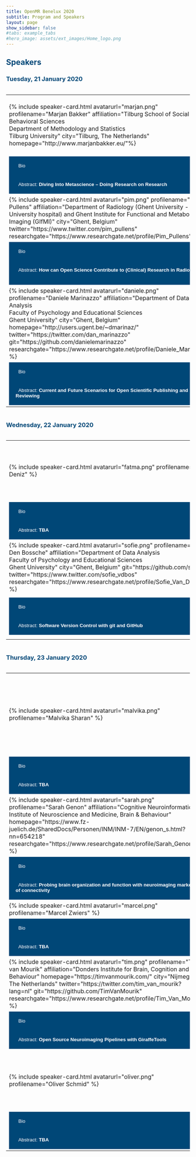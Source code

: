 ```yaml
---
title: OpenMR Benelux 2020
subtitle: Program and Speakers
layout: page
show_sidebar: false
#tabs: example_tabs
#hero_image: assets/ext_images/Home_logo.png
---
```


<!--- ## Information about the confirmed speakers -->

<html>
<head>
<style>
.accordion:after {
  content: '\002B'; /* Unicode character for "plus" sign (+) */
  font-size: 13px;
  color: #ffffff;
  float: right;
  margin-left: 5px;
}
.active:after {
  content: "\2212"; /* Unicode character for "minus" sign (-) */
  font-size: 13px;
  color: #ffffff;
  float: right;
  margin-left: 5px;
}
/* Style the buttons that are used to open and close the accordion panel */
.accordion {
  background-color: #004777;
  color: #ffffff;
  cursor: pointer;
  padding: 18px;
  width: 100%;
  text-align: left;
  border: none;
  outline: none;
  transition: 0.4s;
}
/* Add a background color to the button if it is clicked on (add the .active class with JS), and when you move the mouse over it (hover) */
.active, .accordion:hover {
  background-color: #004777;
}
/* Style the accordion panel. Note: hidden by default */
.panel {
  padding: 0 18px;
  background-color: #ffffff;
  display: none;
  overflow: hidden;
}
</style>
</head>
<body>
  
<h2 style="color:#004777"> Speakers </h2>
<h3 style="color:#004777"> Tuesday, 21 January 2020 </h3>

<div style="overflow-x:auto;">
  
<table border="0" cellpadding="0 15px 0 15px;">
<tr>
<td width="500px" align="left" valign="center">
<a name="marjan"></a>
{% include speaker-card.html
  avatarurl="marjan.png"
  profilename="Marjan Bakker"
  affiliation="Tilburg School of Social and Behavioral Sciences <br>Department of Methodology and Statistics <br>Tilburg University"
  city="Tilburg, The Netherlands"
  homepage="http://www.marjanbakker.eu/"%}
</td>
<td width="500px" align="left" valign="center">
<a name="cassandra"></a>
{% include speaker-card.html
  avatarurl="cass.png"
  profilename="Cassandra Gould van Praag"
  affiliation="Psychopharmacology and Emotion Research Laboratory <br>Department of Psychiatry <br>University of Oxford"
  city="Oxford, UK"
  homepage="https://www.psych.ox.ac.uk/team/cassandra-gould-van-praag"
  git="https://github.com/cassgvp"
  twitter="https://twitter.com/cassgvp" %}
</td>
</tr>
<tr>
<td width="500px">
<button class="accordion"><i class="fas fa-id-card" style="position: relative; top: -5px; text-indent: 0px; vertical-align: middle; color:white"></i>&nbsp;&nbsp;Bio</button>
<div class="panel">
  <p align="justify" style="font-family: arial;"><br>Marjan Bakker is an assistant professor at the Methods and Statistics department at Tilburg University. She is part of the Meta-Research Center in Tilburg at which they study the scientific system in psychology; in general to find its flaws and empirically test potential solutions. She wants to improve science by investigating problems and possible solutions. Her interests consist of reporting errors, the use of questionable research practices, statistical power, outliers in data, publication bias, and preregistration. Currently, she is mainly working on some larger projects on preregistration and on a project to replicate Mahoney’s seminal study on publication bias (for which she got an NWO replication grant).</p>
</div>
<button class="accordion"><i class="far fa-comments" style="position: relative; top: -5px; text-indent: 0px; vertical-align: middle; color:white"></i>&nbsp;&nbsp;Abstract: <b>Diving Into Metascience – Doing Research on Research</b></button>
<div class="panel">
  <p align="justify" style="font-family: arial;"><br>TBA</p>
</div>
</td>
<td width="500px">
<button class="accordion"><i class="fas fa-id-card" style="position: relative; top: -5px; text-indent: 0px; vertical-align: middle; color:white"></i>&nbsp;&nbsp;Bio</button>
<div class="panel">
  <p align="justify" style="font-family: arial;"><br>Cass is a postdoctoral researcher at the University of Oxford Department of Psychiatry. She provides support for (f)MRI experimental design and analysis in the investigation of treatments for mood disorders. In this role she has to stay up to speed with the leading edge of analytic tools, and is constantly on the lookout for tips, tricks and techniques to make this research quicker, slicker, and more effective. This goes hand-in-hand with making the research more transparent and reproducible, and freely sharing the outputs of our labour. She is a contributor to <a href="https://the-turing-way.netlify.com/introduction/introduction">The Turing Way</a> and works with the <a href="https://www.win.ox.ac.uk/open-neuroimaging/open-neuroimaging-project">Wellcome Centre for Integrative Neuroimaging Open Community Team</a>. She is a passionate believer in accessibility and the equitable dissemination of knowledge, and spends a lot of time showing people that programming isn’t scary.</p>
</div>
<button class="accordion"><i class="far fa-comments" style="position: relative; top: -5px; text-indent: 0px; vertical-align: middle; color:white"></i>&nbsp;&nbsp;Abstract: <b>Analytic flexibility and questionable research practices in MRI</b></button>
<div class="panel">
  <p align="justify" style="font-family: arial;"><br>The number of methods available for MRI analysis is growing every year. Each of these methods requires the specification of a bewildering array of parameters, not all of which are amenable to optimisation by consensus. The combination of these factors leads to an almost infinite number of ways in which we may analyse our data, and accordingly and infinite number of results which we may choose to report, or not. In this talk I will discuss concerns of such analytic flexibility and the draw of questionable research practices to help uncover the "publishable story" in our data. I will present recent developments in our discipline which may assist the identification of robust effects, and what individual actions we may take in order to retain confidence in our own findings.</p>
</div>
</td>
</tr>

<tr>
<td width="500px" align="left" valign="center">
<a name="pim"></a>
{% include speaker-card.html
  avatarurl="pim.png"
  profilename="Pim Pullens"
  affiliation="Department of Radiology (Ghent University - Ghent University hospital) and Ghent Institute for Functional and Metabolic Imaging (GIfMI)"
  city="Ghent, Belgium" 
  twitter="https://www.twitter.com/pim_pullens"
  researchgate="https://www.researchgate.net/profile/Pim_Pullens" %}
</td>
<td width="500px" align="left" valign="center">
<a name="joao"></a>
{% include speaker-card.html
  profilename="Joao Periquito" %}
</td>
</tr>
<tr>
<td width="500px">
<button class="accordion"><i class="fas fa-id-card" style="position: relative; top: -5px; text-indent: 0px; vertical-align: middle; color:white"></i>&nbsp;&nbsp;Bio</button>
<div class="panel">
  <p align="justify" style="font-family: arial;"><br>TBA</p>
</div>
<button class="accordion"><i class="far fa-comments" style="position: relative; top: -5px; text-indent: 0px; vertical-align: middle; color:white"></i>&nbsp;&nbsp;Abstract: <b>How can Open Science Contribute to (Clinical) Research in Radiology?</b></button>
<div class="panel">
  <p align="justify" style="font-family: arial;"><br>TBA</p>
</div>
</td>
<td width="500px">
<button class="accordion"><i class="fas fa-id-card" style="position: relative; top: -5px; text-indent: 0px; vertical-align: middle; color:white"></i>&nbsp;&nbsp;Bio</button>
<div class="panel">
  <p align="justify" style="font-family: arial;"><br>TBA</p>
</div>
<button class="accordion"><i class="far fa-comments" style="position: relative; top: -5px; text-indent: 0px; vertical-align: middle; color:white"></i>&nbsp;&nbsp;Abstract: <b>TBA</b></button>
<div class="panel">
  <p align="justify" style="font-family: arial;"><br>TBA</p>
</div>
</td>
</tr>

<tr>
<td width="500px" align="left" valign="center">
<a name="daniele"></a>
{% include speaker-card.html
  avatarurl="daniele.png"
  profilename="Daniele Marinazzo"
  affiliation="Department of Data Analysis <br>Faculty of Psychology and Educational Sciences <br>Ghent University"
  city="Ghent, Belgium"
  homepage="http://users.ugent.be/~dmarinaz/"
  twitter="https://twitter.com/dan_marinazzo"                                                                                                
  git="https://github.com/danielemarinazzo"
  researchgate="https://www.researchgate.net/profile/Daniele_Marinazzo" %}
</td>
<td width="500px" align="left" valign="center">
<a name="kirstie"></a>
{% include speaker-card.html
  avatarurl="kirstie_2.png"
  profilename="Kirstie Whitaker"
  affiliation="The Alan Turing Institute"
  city="London, UK"
  homepage="https://kirstiewhitaker.com/"
  twitter="https://twitter.com/kirstie_j"
  git="https://github.com/KirstieJane"
  researchgate="https://www.researchgate.net/profile/Kirstie_Whitaker" %}
</td>
</tr>
<tr>
<td width="500px">
<button class="accordion"><i class="fas fa-id-card" style="position: relative; top: -5px; text-indent: 0px; vertical-align: middle; color:white"></i>&nbsp;&nbsp;Bio</button>
<div class="panel">
  <p align="justify" style="font-family: arial;"><br>Daniele Marinazzo is an associate professor in the department of Data Analysis of the Faculty of Psychology and Educational Sciences at Ghent University. His team focuses on methodological and computational aspects of neuroscience research, and on the dynamical networks subserving function, as well as thorough statistical validation of the results. They develop new techniques for inferring connectivity architectures from the dynamics of the recorded data, in challenging cases of short, noisy and redundant time series, as those encountered in neuroimaging. Daniele cares about open science and ways to improve the review/editorial process. He is an editor at several journals in his field, including PLOS Computational Biology, PLOS One, NeuroImage, Brain Topography, Network Neuroscience. Visit Daniele’s <a href="https://publons.com/researcher/663417/daniele-marinazzo">Publons review profile</a> for more.</p>
</div>
<button class="accordion"><i class="far fa-comments" style="position: relative; top: -5px; text-indent: 0px; vertical-align: middle; color:white"></i>&nbsp;&nbsp;Abstract: <b>Current and Future Scenarios for Open Scientific Publishing and Reviewing</b></button>
<div class="panel">
  <p align="justify" style="font-family: arial;"><br>Communicating our research is a fundamental part of our work as scientists, and a duty towards the society. Typically this communication happens through articles published in scientific journals, after having been reviewed by our peers. We will discuss several aspects of scholarly communication and in particular of scientific publishing and peer review. Some of these aspects are (un-)surprisingly in clear contrast with the idea of science as an open and collaborative public mission. Several solutions and improvements have been proposed and sometimes implemented over the years, on some of them there’s wide consensus, on others there is not. And even when there is consensus to change, the change is slow. We will explore the state of the art and different future perspectives, and discuss our experiences and expectations.</p>
</div>
</td>
<td width="500px">
<button class="accordion"><i class="fas fa-id-card" style="position: relative; top: -5px; text-indent: 0px; vertical-align: middle; color:white"></i>&nbsp;&nbsp;Bio</button>
<div class="panel">
  <p align="justify" style="font-family: arial;"><br>TBA</p>
</div>
<button class="accordion"><i class="far fa-comments" style="position: relative; top: -5px; text-indent: 0px; vertical-align: middle; color:white"></i>&nbsp;&nbsp;Abstract: <b>The Turing Way: Reproducible, Inclusive, Collaborative Data Science</b></button>
<div class="panel">
  <p align="justify" style="font-family: arial;"><br>Reproducible research is necessary to ensure that scientific work can be trusted. By sharing data, analysis code and the computational environment used to generate the results, researchers can more effectively stand on the shoulders of their peers and colleagues and deliver high quality, trustworthy and verifiable outputs. This requires skills in data management, library sciences, software development, and continuous integration techniques: skills that are not widely taught or expected of academic researchers. Skills that are unreasonable, in fact, to expect in one individual team member. <br> The Turing Way is a handbook to support students, their supervisors, funders and journal editors in ensuring that reproducible research is "too easy not to do". It includes training material on version control, analysis testing, collaborating in distributed groups, open and transparent communication skills, and effective management of diverse research projects. The Turing Way is openly developed and any and all questions, comments and recommendations are welcome at our GitHub repository: https://github.com/alan-turing-institute/the-turing-way. <br>In this talk, Kirstie Whitaker, lead developer of The Turing Way, will take you on a whirlwind tour of the chapters that already exist, the interactive demonstrations you can use and re-use for your own research, and the directions in which we're continuing to develop. All participants will leave the talk knowing that "Every Little Helps" when making their work reproducible, where to ask for help as they start or continue their open research journey, and how they can contribute to improve The Turing Way for future readers.</p>
</div>
</td>
</tr>
</table>

</div>

<h3 style="color:#004777"> Wednesday, 22 January 2020 </h3>

<div style="overflow-x:auto;">

<table border="0" cellpadding="0 15px 0 15px;">
<tr>
<td width="500px" align="left" valign="center">
<a name="fatma"></a>
{% include speaker-card.html
  avatarurl="fatma.png"
  profilename="Fatma Deniz" %}
</td>
<td width="500px" align="left" valign="center">
<a name="remi"></a>
{% include speaker-card.html
  avatarurl="remi.png"
  profilename="Rémi Gau"
  affiliation="Université catholique de Louvain"
  city="Louvain-la-Neuve, Belgium"
  homepage="https://remi-gau.github.io/"
  git="https://github.com/Remi-Gau"
  twitter="https://www.twitter.com/RemiGau"
  researchgate="https://www.researchgate.net/profile/Remi_Gau" %}
</td>
</tr>
<tr>
<td width="500px">
<button class="accordion"><i class="fas fa-id-card" style="position: relative; top: -5px; text-indent: 0px; vertical-align: middle; color:white"></i>&nbsp;&nbsp;Bio</button>
<div class="panel">
  <p align="justify" style="font-family: arial;"><br>TBA</p>
</div>
<button class="accordion"><i class="far fa-comments" style="position: relative; top: -5px; text-indent: 0px; vertical-align: middle; color:white"></i>&nbsp;&nbsp;Abstract: <b>TBA</b></button>
<div class="panel">
  <p align="justify" style="font-family: arial;"><br>TBA</p>
</div>
</td>
<td width="500px">
<button class="accordion"><i class="fas fa-id-card" style="position: relative; top: -5px; text-indent: 0px; vertical-align: middle; color:white"></i>&nbsp;&nbsp;Bio</button>
<div class="panel">
  <p align="justify" style="font-family: arial;"><br>TBA</p>
</div>
<button class="accordion"><i class="far fa-comments" style="position: relative; top: -5px; text-indent: 0px; vertical-align: middle; color:white"></i>&nbsp;&nbsp;Abstract: <b>Software Version Control with git and GitHub</b></button>
<div class="panel">
  <p align="justify" style="font-family: arial;"><br>TBA</p>
</div>
</td>
</tr>

<tr>
<td width="500px" align="left" valign="center">
<a name="sofie"></a>
{% include speaker-card.html
  avatarurl="sofie.png"
  profilename="Sofie Van Den Bossche"
  affiliation="Department of Data Analysis <br> Faculty of Psychology and Educational Sciences <br> Ghent University"
  city="Ghent, Belgium"
  git="https://github.com/sofievdbos"
  twitter="https://www.twitter.com/sofie_vdbos"
  researchgate="https://www.researchgate.net/profile/Sofie_Van_Den_Bossche2" %}
</td>
  <td width="500px" align="left" valign="center">
<a name="serena"></a>
{% include speaker-card.html
  avatarurl="serena.png"
  profilename="Serena Bonaretti"
  affiliation="Transparent MSK Research"
  homepage="https://sbonaretti.github.io/"
  git="https://github.com/sbonaretti"
  twitter="https://www.twitter.com/SerenaBonaretti" %}
</td>
</tr>
<tr>
<td width="500px">
<button class="accordion"><i class="fas fa-id-card" style="position: relative; top: -5px; text-indent: 0px; vertical-align: middle; color:white"></i>&nbsp;&nbsp;Bio</button>
<div class="panel">
  <p align="justify" style="font-family: arial;"><br>Sofie is currently doing a PhD at the department of Data Analysis (Ghent University, Ghent, Belgium), supervised by Prof. Dr. Daniele Marinazzo. Her research focuses on the intertwined domains of (resting-state) neuroscience and lateralization/handedness. During her PhD adventure, she has also been involved in Open Science events, either as part of the organizing committee (e.g. BrainHack Ghent 2017/2018) or as a volunteer (e.g. Pint of Science, Ghent). Creating an Open Science community and communicating Open Science to a broader public is something she wants to be progressively involved in.</p>
</div>
<button class="accordion"><i class="far fa-comments" style="position: relative; top: -5px; text-indent: 0px; vertical-align: middle; color:white"></i>&nbsp;&nbsp;Abstract: <b>Software Version Control with git and GitHub</b></button>
<div class="panel">
  <p align="justify" style="font-family: arial;"><br>TBA</p>
</div>
</td>
<td width="500px">
<button class="accordion"><i class="fas fa-id-card" style="position: relative; top: -5px; text-indent: 0px; vertical-align: middle; color:white"></i>&nbsp;&nbsp;Bio</button>
<div class="panel">
  <p align="justify" style="font-family: arial;"><br>Serena Bonaretti is founder and research scientist at <a href="https://sbonaretti.github.io/transparentMSKresearch.html">Transparent MSK Research</a>. Previously, she was research scientist and postdoctoral fellow at the Departments of Radiology at Stanford University and University of California, San Francisco. She holds a PhD in Biomedical Engineering from the University of Bern, Switzerland. Her background is image acquisition, image processing, and biomechanics to investigate aging diseases of the musculoskeletal system. She has recently released <a href="https://eur01.safelinks.protection.outlook.com/?url=https%3A%2F%2Fsbonaretti.github.io%2FpyKNEEr%2F&data=02%7C01%7Ce.oei%40erasmusmc.nl%7C6137dad6bbfd42f536c408d6d3bc5313%7C526638ba6af34b0fa532a1a511f4ac80%7C0%7C0%7C636929203142714487&sdata=kWnO3g%2F3wM%2F0vQJmjgETe6wJVf%2Fxi2BxmkSS4%2F4f2Sk%3D&reserved=0">pyKNEEr</a>, an image analysis workflow for open and reproducible research on femoral knee cartilage. Previously, she developed <a href="https://eur01.safelinks.protection.outlook.com/?url=http%3A%2F%2Fwebapps.radiology.ucsf.edu%2Frefline%2F&data=02%7C01%7Ce.oei%40erasmusmc.nl%7C6137dad6bbfd42f536c408d6d3bc5313%7C526638ba6af34b0fa532a1a511f4ac80%7C0%7C0%7C636929203142724500&sdata=kjT0exJ6lnMijM1Gd8CnYyUV7nKUy15PYM%2F6Hn0RINo%3D&reserved=0">Reference line</a>, a web application to train and evaluate HR-pQCT operators. As a member of the quantitative musculoskeletal imaging (QMSKI) working group for transparent research, she is creating hands-on <a href="https://eur01.safelinks.protection.outlook.com/?url=https%3A%2F%2Fgithub.com%2FQMSKI%2FTransparentQMSKI%2Fwiki&data=02%7C01%7Ce.oei%40erasmusmc.nl%7C6137dad6bbfd42f536c408d6d3bc5313%7C526638ba6af34b0fa532a1a511f4ac80%7C0%7C0%7C636929203142734504&sdata=vCR7GAdJJOzI4JoiJSvH66D%2BO2iQDyP18pPaLFh5%2FcI%3D&reserved=0">guidelines</a> on how to conduct open and reproducible research.</p>
</div>
<button class="accordion"><i class="far fa-comments" style="position: relative; top: -5px; text-indent: 0px; vertical-align: middle; color:white"></i>&nbsp;&nbsp;Abstract: <b>The basics of Python and Jupyter Notebooks for medical image analysis</b></button>
<div class="panel">
  <p align="justify" style="font-family: arial;"><br>Python and Jupyter notebooks are becoming more and more essential tools to conduct open and reproducible research. In this workshop, first we will briefly discuss how these tools can facilitate transparent science. Then, we will have a hands-on session where we will code in Jupyter notebook using python. We will create reproducible workflows using packages that are both basic and specific for medical image analysis (e.g. SimpleITK). Information and material at https://github.com/sbonaretti/2020_OpenMR_jupyter.</p>
</div>
</td>
</tr>
</table>

</div>

<h3 style="color:#004777"> Thursday, 23 January 2020 </h3>

<div style="overflow-x:auto;">

<table border="0" cellpadding="0 15px 0 15px;">
<tr>
<td width="500px" align="left" valign="center">
<a name="malvika"></a>
{% include speaker-card.html
  avatarurl="malvika.png"
  profilename="Malvika Sharan" %}
</td>
<td width="500px" align="left" valign="center">
<a name="natalia"></a>
{% include speaker-card.html
  avatarurl="natalia.png"
  profilename="Natalia Bielczyk"
  affiliation="Founder, Director and Chairperson Stichting Solaris Onderzoek en Ontwikkeling <br> <br> eLife Associate <br> <br> Career Development and Mentoring Manager Organization for Human Brain Mapping"
  homepage="https://www.nataliabielczyk.com/"
  twitter="https://www.twitter.com/nbielczyk_neuro" 
  researchgate="https://www.researchgate.net/profile/Natalia_Bielczyk2" %}
</td>
</tr>
<tr>
<td width="500px">
<button class="accordion"><i class="fas fa-id-card" style="position: relative; top: -5px; text-indent: 0px; vertical-align: middle; color:white"></i>&nbsp;&nbsp;Bio</button>
<div class="panel">
  <p align="justify" style="font-family: arial;"><br>TBA</p>
</div>
<button class="accordion"><i class="far fa-comments" style="position: relative; top: -5px; text-indent: 0px; vertical-align: middle; color:white"></i>&nbsp;&nbsp;Abstract: <b>TBA</b></button>
<div class="panel">
  <p align="justify" style="font-family: arial;"><br>TBA</p>
</div>
</td>
<td width="500px">
<button class="accordion"><i class="fas fa-id-card" style="position: relative; top: -5px; text-indent: 0px; vertical-align: middle; color:white"></i>&nbsp;&nbsp;Bio</button>
<div class="panel">
  <p align="justify" style="font-family: arial;"><br>Natalia Bielczyk has a background in Physics, Mathematics and Psychology (3 x MSc), obtained at the College of Interfaculty Studies in Mathematics and Natural Sciences, University of Warsaw. She is now completing her thesis within the Donders Graduate School, Donders Institute for Brain, Cognition and Behavior, Nijmegen, the Netherlands. Her research concerns developing new methods for connectomics in the domain of cognitive neuroimaging, i.e. for functional and effective connectivity research. Natalia also currently holds a position of a Career Development and Mentoring Manager within the <a href="https://www.ohbmtrainees.com/">Organization for Human Brain Mapping Student and Postdoc Special Interest Group</a>, and serves as an eLife Associate within the <a href="https://elifesciences.org/inside-elife/a946c355/elife-community-ambassadors-243-volunteers-join-the-programme-in-2019">eLife Ambassadors community</a>. In private, she is also a dedicated <a href="https://www.nataliabielczyk.com/">blogger</a>, and a speaker, giving workshops and talks about self-development in academia and transitions to industry. In November 2018, she founded Stichting Solaris Onderzoek en Ontwikkeling in a response to lack of assistance for early career researchers in career development in academia and beyond.</p>
</div>
<button class="accordion"><i class="far fa-comments" style="position: relative; top: -5px; text-indent: 0px; vertical-align: middle; color:white"></i>&nbsp;&nbsp;Abstract: <b>Where to go next? The landscape of Post-PhD career tracks</b></button>
<div class="panel">
  <p align="justify" style="font-family: arial;"><br>There is a growing disparity between the number of new PhD graduates and the available faculty positions. Effectively, most of the PhD graduates needs to find jobs outside academia. Yet, there is little amount of services dedicated to assisting early career researchers in discovering their core competencies, in searching for employers and landing their dream jobs in industry. Ideally, one should anticipate the potential future market sectors after completing the PhD, and focus on developing transferable skills during the PhD on that basis. This however, remains a rare practice in the graduate schools. Therefore, in this workshop, we will assume that you have no prior experience with job market in industry. We will discuss the following: the demand for PhDs in different branches of industry; paycheck or entrepreneurship? Is a traineeship at a company a good start after a PhD?; defining your key competences, including both hard- and soft skills; searching for employers who are likely to search for these competences; searching for employers who share your personal values; the role of networking in searching for jobs; restructuring your CV and writing a competitive motivational letter; preparing for job interviews. The workshop will be interactive: we will debunk certain myths related to the job market with use of polls and quizzes. Sharing personal experience by participants will be highly encouraged. The goal of the workshop is to give the participants the information and confidence so they can further search for relevant information on their own, and take first steps towards finding their dream job in industry.</p>
</div>
</td>
</tr>

<tr>
<td width="500px" align="left" valign="center">
<a name="sarah"></a>
{% include speaker-card.html
  avatarurl="sarah.png"
  profilename="Sarah Genon"
  affiliation="Cognitive Neuroinformatics, Institute of Neuroscience and Medicine,
Brain & Behaviour"
  homepage="https://www.fz-juelich.de/SharedDocs/Personen/INM/INM-7/EN/genon_s.html?nn=654218"
  researchgate="https://www.researchgate.net/profile/Sarah_Genon" %}
</td>
  <td width="500px" align="left" valign="center">
<a name="stephanklein"></a>
{% include speaker-card.html
  avatarurl="stephanklein.png"
  profilename="Stefan Klein" %}
</td>
</tr>
<tr>
<td width="500px">
<button class="accordion"><i class="fas fa-id-card" style="position: relative; top: -5px; text-indent: 0px; vertical-align: middle; color:white"></i>&nbsp;&nbsp;Bio</button>
<div class="panel">
  <p align="justify" style="font-family: arial;"><br>Sarah Genon is a Research Group Leader of the working group ‘Cognitive Neuroinformatics’, which is part of the Institute of Neuroscience and Medicine, Brain & Behaviour (INM-7), located in the Research Centre Jülich (Germany)</p>
</div>
<button class="accordion"><i class="far fa-comments" style="position: relative; top: -5px; text-indent: 0px; vertical-align: middle; color:white"></i>&nbsp;&nbsp;Abstract: <b>Probing brain organization and function with neuroimaging markers of connectivity</b></button>
<div class="panel">
  <p align="justify" style="font-family: arial;"><br>Across the past years, many developments arose in connectivity analyses based on MRI data offering now a wide range of connectivity markers. Capitalizing on this wealth of neuroimaging markers, connectivity-based parcellation can be used to unravel the complexity of brain organization. Furthermore, large population-based neuroimaging datasets with extensive psychometric characterization now open promising perspectives to link brain organization to behavior. In particular, interindividual variability in brain’s region functional connectivity can be related to interindividual variability in psychometric data by using a connectivity-based psychometric prediction approach. Despite some challenges associated to the use of these data-driven approaches, they also offer opportunities to better understand the relationships between brain connectivity and human behavior.</p>
</div>
</td>
<td width="500px">
<button class="accordion"><i class="fas fa-id-card" style="position: relative; top: -5px; text-indent: 0px; vertical-align: middle; color:white"></i>&nbsp;&nbsp;Bio</button>
<div class="panel">
  <p align="justify" style="font-family: arial;"><br>TBA</p>
</div>
<button class="accordion"><i class="far fa-comments" style="position: relative; top: -5px; text-indent: 0px; vertical-align: middle; color:white"></i>&nbsp;&nbsp;Abstract: <b>TBA</b></button>
<div class="panel">
  <p align="justify" style="font-family: arial;"><br>TBA</p>
</div>
</td>
</tr>

<tr>
<td width="500px" align="left" valign="center">
<a name="marcel"></a>
{% include speaker-card.html
  avatarurl="marcel.png"
  profilename="Marcel Zwiers" %}
</td>
  <td width="500px" align="left" valign="center">
<a name="robert"></a>
{% include speaker-card.html
  avatarurl="robert.png"
  profilename="Robert Oostenveld" %}
</td>
</tr>
<tr>
<td width="500px">
<button class="accordion"><i class="fas fa-id-card" style="position: relative; top: -5px; text-indent: 0px; vertical-align: middle; color:white"></i>&nbsp;&nbsp;Bio</button>
<div class="panel">
  <p align="justify" style="font-family: arial;"><br>TBA</p>
</div>
<button class="accordion"><i class="far fa-comments" style="position: relative; top: -5px; text-indent: 0px; vertical-align: middle; color:white"></i>&nbsp;&nbsp;Abstract: <b>TBA</b></button>
<div class="panel">
  <p align="justify" style="font-family: arial;"><br>TBA</p>
</div>
</td>
<td width="500px">
<button class="accordion"><i class="fas fa-id-card" style="position: relative; top: -5px; text-indent: 0px; vertical-align: middle; color:white"></i>&nbsp;&nbsp;Bio</button>
<div class="panel">
  <p align="justify" style="font-family: arial;"><br>TBA</p>
</div>
<button class="accordion"><i class="far fa-comments" style="position: relative; top: -5px; text-indent: 0px; vertical-align: middle; color:white"></i>&nbsp;&nbsp;Abstract: <b>TBA</b></button>
<div class="panel">
  <p align="justify" style="font-family: arial;"><br>TBA</p>
</div>
</td>
</tr>

<tr>
<td width="500px" align="left" valign="center">
<a name="tim"></a>
{% include speaker-card.html
  avatarurl="tim.png"
  profilename="Tim van Mourik"
  affiliation="Donders Institute for Brain, Cognition and Behaviour"
  homepage="https://timvanmourik.com/"
  city="Nijmegen, The Netherlands"
  twitter="https://twitter.com/tim_van_mourik?lang=nl"                                  
  git="https://github.com/TimVanMourik"
  researchgate="https://www.researchgate.net/profile/Tim_Van_Mourik" %}
</td>
  <td width="500px" align="left" valign="center">
<a name="tony"></a>
{% include speaker-card.html
  avatarurl="tony.png"
  profilename="Tony Stöcker" 
  affiliation="MR physics group German Center for Neurodegenerative Diseases"
  city="Bonn, Germany"
  researchgate="https://www.researchgate.net/profile/Tony_Stoecker" %}
</td>
</tr>
<tr>
<td width="500px">
<button class="accordion"><i class="fas fa-id-card" style="position: relative; top: -5px; text-indent: 0px; vertical-align: middle; color:white"></i>&nbsp;&nbsp;Bio</button>
<div class="panel">
  <p align="justify" style="font-family: arial;"><br>TBA</p>
</div>
<button class="accordion"><i class="far fa-comments" style="position: relative; top: -5px; text-indent: 0px; vertical-align: middle; color:white"></i>&nbsp;&nbsp;Abstract: <b>Open Source Neuroimaging Pipelines with GiraffeTools</b></button>
<div class="panel">
  <p align="justify" style="font-family: arial;"><br>TBA</p>
</div>
</td>
<td width="500px">
<button class="accordion"><i class="fas fa-id-card" style="position: relative; top: -5px; text-indent: 0px; vertical-align: middle; color:white"></i>&nbsp;&nbsp;Bio</button>
<div class="panel">
  <p align="justify" style="font-family: arial;"><br>TBA</p>
</div>
<button class="accordion"><i class="far fa-comments" style="position: relative; top: -5px; text-indent: 0px; vertical-align: middle; color:white"></i>&nbsp;&nbsp;Abstract: <b>Numerical Simulation of MR physics</b></button>
<div class="panel">
  <p align="justify" style="font-family: arial;"><br>MR simulations based on the Bloch Equations are of high educational value. Further, they serve as essential tools in MRI method development, e.g. for MR sequence design and protocol optimization or generating ground truth data for image reconstruction and post-processing algorithms. This lecture provides insight into practical implementation of computer simulations based on classical MR physics. Analytical solutions versus numerical implementations will be discussed. Based on pictorial examples, an introduction to various MRI simulator software packages will be given. The JEMRIS simulation environment will serve for most of the examples shown in this lecture.</p>
</div>
</td>
</tr>

<tr>
<td width="500px" align="left" valign="center">
<a name="oliver"></a>
{% include speaker-card.html
  avatarurl="oliver.png"
  profilename="Oliver Schmid" %}
</td>
<td width="500px" align="left" valign="center">
<a name="stephan"></a>
{% include speaker-card.html
  avatarurl="stephan.png"
  profilename="Stephan Heunis"
  affiliation="Eindhoven University of Technology"
  city="Eindhoven, The Netherlands"
  homepage="https://www.fmrwhy.com/"
  git="https://github.com/jsheunis/"
  twitter="https://www.twitter.com/fmrwhy"
  researchgate="https://www.researchgate.net/profile/Stephan_Heunis2" %}
</td>
</tr>
<tr>
<td width="500px">
<button class="accordion"><i class="fas fa-id-card" style="position: relative; top: -5px; text-indent: 0px; vertical-align: middle; color:white"></i>&nbsp;&nbsp;Bio</button>
<div class="panel">
  <p align="justify" style="font-family: arial;"><br>TBA</p>
</div>
<button class="accordion"><i class="far fa-comments" style="position: relative; top: -5px; text-indent: 0px; vertical-align: middle; color:white"></i>&nbsp;&nbsp;Abstract: <b>TBA</b></button>
<div class="panel">
  <p align="justify" style="font-family: arial;"><br>TBA</p>
</div>
</td>
<td width="500px">
<button class="accordion"><i class="fas fa-id-card" style="position: relative; top: -5px; text-indent: 0px; vertical-align: middle; color:white"></i>&nbsp;&nbsp;Bio</button>
<div class="panel">
  <p align="justify" style="font-family: arial;"><br>Stephan is a researcher and PhD candidate at the Electrical Engineering department of the Eindhoven University of Technology in the Netherlands. His research focuses on developing new acquisition and signal processing methods for functional neuroimaging that allow the real-time tracking and visualisation of distributed MRI brain activity patterns. Stephan is passionate about making research and scientific practice more transparent, rigorous and inclusive. He started the <a href="https://osceindhoven.github.io/">Open Science Community Eindhoven</a>, which is part of a wide Dutch network of researchers and university employees that focuses on improving scientific practice. He is also the founder of <a href="https://openmrbenelux.github.io/">OpenMR Benelux</a>, a community working on wider adoption of open science principles in MRI research through talks, discussions, workshops and hackathons.</p>
</div>
<button class="accordion"><i class="far fa-comments" style="position: relative; top: -5px; text-indent: 0px; vertical-align: middle; color:white"></i>&nbsp;&nbsp;Abstract: <b>Sharing GDPR compliant neuroimaging research data</b></button>
<div class="panel">
  <p align="justify" style="font-family: arial;"><br>TBA</p>
</div>
</td>
</tr>

</table>

</div>

<script>
var acc = document.getElementsByClassName("accordion");
var i;

for (i = 0; i < acc.length; i++) {
  acc[i].addEventListener("click", function() {
    /* Toggle between adding and removing the "active" class,
    to highlight the button that controls the panel */
    this.classList.toggle("active");

   /* Toggle between hiding and showing the active panel */
    var panel = this.nextElementSibling;
    if (panel.style.display === "block") {
      panel.style.display = "none";
    } else {
      panel.style.display = "block";
    }
  });
}
</script>

</body>
</html>
